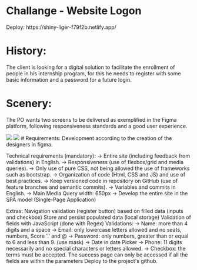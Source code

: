 
# Challange - Website Logon 
<p> Deploy: https://shiny-liger-f79f2b.netlify.app/ </p>


# History:
<p>
The client is looking for a digital solution to facilitate the enrollment of people in his internship program, for this he needs to register with some basic information and a password for a future login.
</p>

# Scenery:
<p>
The PO wants two screens to be delivered as exemplified in the Figma platform, following responsiveness standards and a good user experience.
</p>
<img src = "https://github.com/RafaelBrandaoBastos/Desafio-Formulario/blob/master/assets/PCSUCESS.png"/>
<img src = "https://github.com/RafaelBrandaoBastos/Desafio-Formulario/blob/master/assets/PC%20ERROR.png"/>
# Requirements:
Development according to the creation of the designers in figma.

Technical requirements (mandatory):
→ Entire site (including feedback from validations) in English.
→ Responsiveness (use of flexbox/grid and media queries).
→ Only use of pure CSS, not being allowed the use of frameworks such as bootstrap.
→ Organization of code (Html, CSS and JS) and use of best practices.
→ Keep versioned code in repository on GitHub (use of feature branches and semantic commits).
→ Variables and commits in English.
→ Main Media Query width: 650px
→ Develop the entire site in the SPA model (Single-Page Application)

Extras:
Navigation validation (register button) based on filled data (inputs and checkbox)
Store and persist populated data (local storage)
Validation of fields with JavaScript (done with Regex)
Validations:
→ Name: more than 4 digits and a space
→ Email: only lowercase letters allowed and no seats, numbers,
Score '.' and @
→ Password: only numbers, greater than or equal to 6 and less than 9. (use mask)
→ Date in date Picker
→ Phone: 11 digits necessarily and no special characters or letters allowed.
→ Checkbox: the terms must be accepted. The success page can only be accessed if all the fields are within the parameters
Deploy to the project's github.
